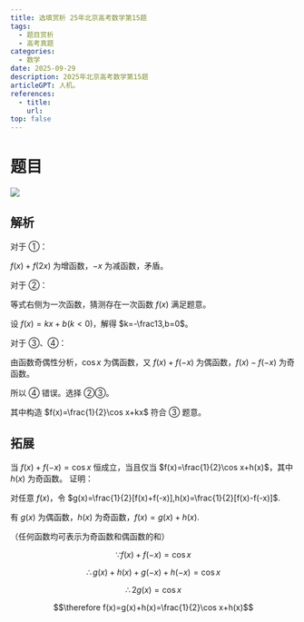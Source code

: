 ```yaml
---
title: 选填赏析 25年北京高考数学第15题
tags: 
  - 题目赏析
  - 高考真题
categories: 
  - 数学
date: 2025-09-29    
description: 2025年北京高考数学第15题
articleGPT: 人机。
references: 
  - title: 
    url: 
top: false
---
```


# 题目

![](https://xernhe.oss-cn-beijing.aliyuncs.com/img/20250928235254.png)

## 解析

对于 ①：

$f(x)+f(2x)$ 为增函数，$-x$ 为减函数，矛盾。

对于 ②：

等式右侧为一次函数，猜测存在一次函数 $f(x)$ 满足题意。

设 $f(x)=kx+b(k<0)$，解得 $k=-\frac13,b=0$。

对于 ③、④：

由函数奇偶性分析，$\cos x$ 为偶函数，又 $f(x)+f(-x)$ 为偶函数，$f(x)-f(-x)$ 为奇函数。

所以 ④ 错误。选择 ②③。

其中构造 $f(x)=\frac{1}{2}\cos x+kx$ 符合 ③ 题意。

## 拓展

当 $f(x)+f(-x)=\cos x$ 恒成立，当且仅当 $f(x)=\frac{1}{2}\cos x+h(x)$，其中 $h(x)$ 为奇函数。
证明：

对任意 $f(x)$，令 $g(x)=\frac{1}{2}[f(x)+f(-x)],h(x)=\frac{1}{2}[f(x)-f(-x)]$.

有 $g(x)$ 为偶函数，$h(x)$ 为奇函数，$f(x)=g(x)+h(x)$.

（任何函数均可表示为奇函数和偶函数的和）

$$\because f(x)+f(-x)=\cos x$$

$$\therefore g(x)+h(x)+g(-x)+h(-x)=\cos x$$

$$\therefore 2g(x)=\cos x$$

$$\therefore f(x)=g(x)+h(x)=\frac{1}{2}\cos x+h(x)$$